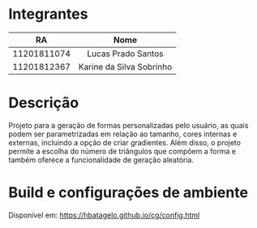 # Integrantes

|RA|Nome|
|:--:|:--:|
|11201811074|Lucas Prado Santos|
|11201812367|Karine da Silva Sobrinho| 


# Descrição
Projeto para a geração de formas personalizadas pelo usuário, as quais podem ser parametrizadas em relação ao tamanho, cores internas e externas, incluindo a opção de criar gradientes. Além disso, o projeto permite a escolha do número de triângulos que compõem a forma e também oferece a funcionalidade de geração aleatória.

# Build e configurações de ambiente 
Disponível em: https://hbatagelo.github.io/cg/config.html
